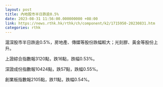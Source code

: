 ```yaml
---
layout: post
title: 內地股市半日跌逾0.5%
date: 2023-08-31 11:56:00.000000000 +08:00
link: https://news.rthk.hk/rthk/ch/component/k2/1715950-20230831.htm
categories: rthk
---
```


滬深股市半日跌逾0.5%，房地產、傳媒等股份跌幅較大；光刻膠、黃金等股份上升。

上證綜合指數報3120點，跌16點，跌幅0.53%。

深證成份指數報10424點，跌57點，跌幅0.55%。

創業板指數報2105點，跌11點，跌幅0.54%。
